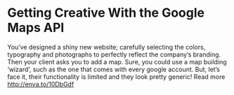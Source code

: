 Getting Creative With the Google Maps API
==========================

You’ve designed a shiny new website; carefully selecting the colors, typography and photographs to perfectly reflect the company’s branding.  Then your client asks you to add a map. Sure, you could use a map building ‘wizard’, such as the one that comes with every google account. But, let’s face it, their functionality is limited and they look pretty generic!
Read more http://enva.to/10DbGdf
